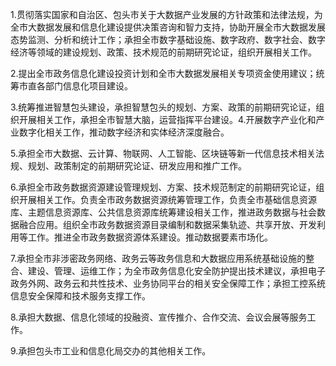 1.贯彻落实国家和自治区、包头市关于大数据产业发展的方针政策和法律法规，为全市大数据发展和信息化建设提供决策咨询和智力支持，协助开展全市大数据发展态势监测、分析和统计工作；承担全市数字基础设施、数字政府、数字社会、数字经济等领域的建设规划、政策、技术规范的前期研究论证，组织开展相关工作。

2.提出全市政务信息化建设投资计划和全市大数据发展相关专项资金使用建议；统筹市直各部门信息化项目建设。

3.统筹推进智慧包头建设，承担智慧包头的规划、方案、政策的前期研究论证，组织开展相关工作，承担全市智慧大脑，运营指挥平台建设。4.开展数字产业化和产业数字化相关工作，推动数字经济和实体经济深度融合。

5.承担全市大数据、云计算、物联网、人工智能、区块链等新一代信息技术相关法规、规划、政策制定的前期研究论证、研发应用和推广工作。

6.承担全市政务数据资源建设管理规划、方案、技术规范制定的前期研究论证，组织开展相关工作。负责全市政务数据资源统筹管理工作，负责全市基础信息资源库、主题信息资源库、公共信息资源库统筹建设相关工作，推进政务数据与社会数据融合应用。组织全市政务数据资源目录编制和数据采集轨迹、共享开放、开发利用等工作。推进全市政务数据资源体系建设。推动数据要素市场化。

7.承担全市非涉密政务网络、政务云等政务信息和大数据应用系统基础设施的整合、建设、管理、运维工作；为全市政务信息化安全防护提出技术建议，承担电子政务外网、政务云和共性技术、业务协同平台的相关安全保障工作；承担工控系统信息安全保障和技术服务支撑工作。

8.承担大数据、信息化领域的投融资、宣传推介、合作交流、会议会展等服务工作。

9.承担包头市工业和信息化局交办的其他相关工作。